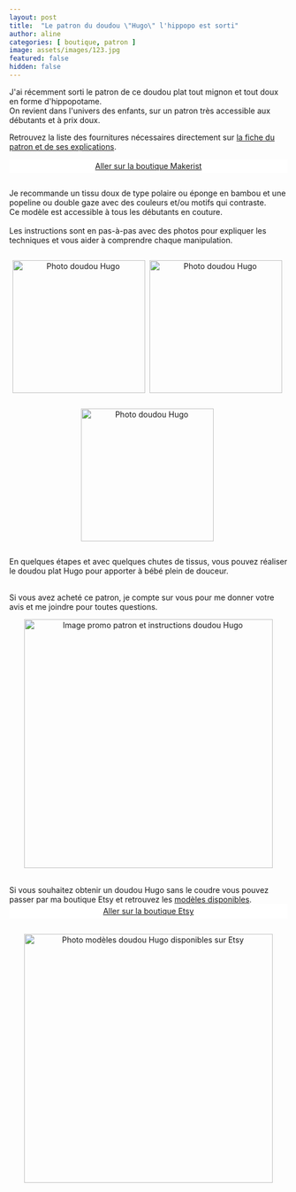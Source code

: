 ```yaml
---
layout: post
title:  "Le patron du doudou \"Hugo\" l'hippopo est sorti"
author: aline
categories: [ boutique, patron ]
image: assets/images/123.jpg
featured: false
hidden: false
---
```

<p>
J'ai récemment sorti le patron de ce doudou plat tout mignon et tout doux en forme d'hippopotame.<br>
On revient dans l'univers des enfants, sur un patron très accessible aux débutants et à prix doux.<br>

Retrouvez la liste des fournitures nécessaires directement sur <a href="https://www.makerist.fr/patterns/le-doudou-hugo-l-hippopo" target="_blank">la fiche du patron et de ses explications</a>.
 
<a class="makerist-link" style="
    background-color: white;
    margin-bottom: 2em;
    display: block;
    text-align: center;
    padding: .3em;" href="https://www.makerist.fr/users/tout_nouveau_tout_beau_fr" target="_blank">Aller sur la boutique Makerist</a>

Je recommande un tissu doux de type polaire ou éponge en bambou et une popeline ou double gaze avec des couleurs et/ou motifs qui contraste.<br>
Ce modèle est accessible à tous les débutants en couture.<br><br> 
Les instructions sont en pas-à-pas avec des photos pour expliquer les techniques et vous aider à comprendre chaque manipulation.<br> 

<div float="left" style="text-align:center">
    <p style="display: inline-block; margin-right:.3em;"><img src="{{ site.url }}{{ site.baseurl }}/assets/images/124.jpg" width="240" alt="Photo doudou Hugo"/></p>
    <p style="display: inline-block; margin-right:.3em;"><img src="{{ site.url }}{{ site.baseurl }}/assets/images/125.jpg" width="240" alt="Photo doudou Hugo"/></p>
    <p style="display: inline-block; margin-right:.3em;"><img src="{{ site.url }}{{ site.baseurl }}/assets/images/126.jpg" width="240" alt="Photo doudou Hugo"/></p>
</div>

En quelques étapes et avec quelques chutes de tissus, vous pouvez réaliser le doudou plat Hugo pour apporter à bébé plein de douceur.<br><br>

Si vous avez acheté ce patron, je compte sur vous pour me donner votre avis et me joindre pour toutes questions.<br>

<p style="text-align:center"><a href="https://www.makerist.fr/patterns/le-doudou-hugo-l-hippopo" target="_blank"><img src="{{ site.url }}{{ site.baseurl }}/assets/images/Doudou_Hugo_promo.png" width="450" alt="Image promo patron et instructions doudou Hugo "/></a></p>
<br>
Si vous souhaitez obtenir un doudou Hugo sans le coudre vous pouvez passer par ma boutique Etsy et retrouvez les <a href="https://www.etsy.com/fr/listing/804071115/doudou-plat-hippo" target="_blank">modèles disponibles</a>.
<a class="etsy-link" style="
    background-color: white;
    margin-bottom: 2em;
    display: block;
    text-align: center;
    padding: .3em;" href="https://www.etsy.com/fr/listing/804071115/doudou-plat-hippo" target="_blank">Aller sur la boutique Etsy</a>

<p style="text-align:center"><a href="https://www.etsy.com/fr/listing/804071115/doudou-plat-hippo" target="_blank"><img src="{{ site.url }}{{ site.baseurl }}/assets/images/127.jpg" width="450" alt="Photo modèles doudou Hugo disponibles sur Etsy"/></a></p>
</p>